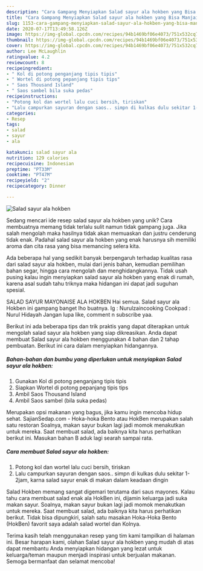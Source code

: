 ```yaml
---
description: "Cara Gampang Menyiapkan Salad sayur ala hokben yang Bisa Manjain Lidah"
title: "Cara Gampang Menyiapkan Salad sayur ala hokben yang Bisa Manjain Lidah"
slug: 1153-cara-gampang-menyiapkan-salad-sayur-ala-hokben-yang-bisa-manjain-lidah
date: 2020-07-17T13:49:58.126Z
image: https://img-global.cpcdn.com/recipes/94b1469bf06e4073/751x532cq70/salad-sayur-ala-hokben-foto-resep-utama.jpg
thumbnail: https://img-global.cpcdn.com/recipes/94b1469bf06e4073/751x532cq70/salad-sayur-ala-hokben-foto-resep-utama.jpg
cover: https://img-global.cpcdn.com/recipes/94b1469bf06e4073/751x532cq70/salad-sayur-ala-hokben-foto-resep-utama.jpg
author: Lee McLaughlin
ratingvalue: 4.2
reviewcount: 8
recipeingredient:
- " Kol di potong penganjang tipis tipis"
- " Wortel di potong pepanjang tipis tips"
- " Saos Thousand Island"
- " Saos sambel bila suka pedas"
recipeinstructions:
- "Potong kol dan wortel lalu cuci bersih, tiriskan"
- "Lalu campurkan sayuran dengan saos.. simpn di kulkas dulu sekitar 1-2jam, karna salad sayur enak di makan dalam keadaan dingin"
categories:
- Resep
tags:
- salad
- sayur
- ala

katakunci: salad sayur ala 
nutrition: 129 calories
recipecuisine: Indonesian
preptime: "PT33M"
cooktime: "PT47M"
recipeyield: "2"
recipecategory: Dinner

---
```



![Salad sayur ala hokben](https://img-global.cpcdn.com/recipes/94b1469bf06e4073/751x532cq70/salad-sayur-ala-hokben-foto-resep-utama.jpg)

Sedang mencari ide resep salad sayur ala hokben yang unik? Cara membuatnya memang tidak terlalu sulit namun tidak gampang juga. Jika salah mengolah maka hasilnya tidak akan memuaskan dan justru cenderung tidak enak. Padahal salad sayur ala hokben yang enak harusnya sih memiliki aroma dan cita rasa yang bisa memancing selera kita.

Ada beberapa hal yang sedikit banyak berpengaruh terhadap kualitas rasa dari salad sayur ala hokben, mulai dari jenis bahan, kemudian pemilihan bahan segar, hingga cara mengolah dan menghidangkannya. Tidak usah pusing kalau ingin menyiapkan salad sayur ala hokben yang enak di rumah, karena asal sudah tahu triknya maka hidangan ini dapat jadi suguhan spesial.

SALAD SAYUR MAYONAISE ALA HOKBEN Hai semua. Salad sayur ala Hokben ini gampang banget lho buatnya. Ig : Nurulzaincooking Cookpad : Nurul Hidayah Jangan lupa like, comment n subscribe yaa.


Berikut ini ada beberapa tips dan trik praktis yang dapat diterapkan untuk mengolah salad sayur ala hokben yang siap dikreasikan. Anda dapat membuat Salad sayur ala hokben menggunakan 4 bahan dan 2 tahap pembuatan. Berikut ini cara dalam menyiapkan hidangannya.

<!--inarticleads1-->

##### Bahan-bahan dan bumbu yang diperlukan untuk menyiapkan Salad sayur ala hokben:

1. Gunakan  Kol di potong penganjang tipis tipis
1. Siapkan  Wortel di potong pepanjang tipis tips
1. Ambil  Saos Thousand Island
1. Ambil  Saos sambel (bila suka pedas)


Merupakan opsi makanan yang bagus, jika kamu ingin mencoba hidup sehat. SajianSedap.com - Hoka-hoka Bento atau HokBen merupakan salah satu restoran Soalnya, makan sayur bukan lagi jadi momok menakutkan untuk mereka. Saat membuat salad, ada baiknya kita harus perhatikan berikut ini. Masukan bahan B aduk lagi searah sampai rata. 

<!--inarticleads2-->

##### Cara membuat Salad sayur ala hokben:

1. Potong kol dan wortel lalu cuci bersih, tiriskan
1. Lalu campurkan sayuran dengan saos.. simpn di kulkas dulu sekitar 1-2jam, karna salad sayur enak di makan dalam keadaan dingin


Salad Hokben memang sangat digemari terutama dari saus mayones. Kalau tahu cara membuat salad enak ala HokBen ini, dijamin keluarga jadi suka makan sayur. Soalnya, makan sayur bukan lagi jadi momok menakutkan untuk mereka. Saat membuat salad, ada baiknya kita harus perhatikan berikut. Tidak bisa dipungkiri, salah satu masakan Hoka-Hoka Bento (HokBen) favorit saya adalah salad wortel dan Kolnya. 

Terima kasih telah menggunakan resep yang tim kami tampilkan di halaman ini. Besar harapan kami, olahan Salad sayur ala hokben yang mudah di atas dapat membantu Anda menyiapkan hidangan yang lezat untuk keluarga/teman maupun menjadi inspirasi untuk berjualan makanan. Semoga bermanfaat dan selamat mencoba!
